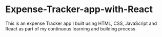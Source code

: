 # Expense-Tracker-app-with-React
This is an expense Tracker app I built using HTML, CSS, JavaScript and React as part of my continuous learning and building process
